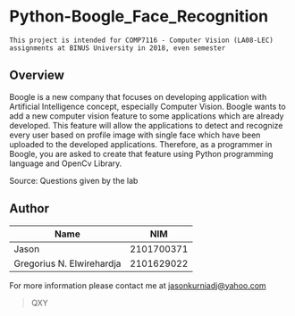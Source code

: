 # Python-Boogle_Face_Recognition
` This project is intended for COMP7116 - Computer Vision (LA08-LEC) assignments at BINUS University in 2018, even semester `

## Overview
Boogle is a new company that focuses on developing application with Artificial Intelligence concept, especially Computer Vision. Boogle wants to add a new computer vision feature to some applications which are already developed. This feature will allow the applications to detect and recognize every user based on profile image with single face which have been uploaded to the developed applications. Therefore, as a programmer in Boogle, you are asked to create that feature using Python programming language and OpenCv Library.

Source: Questions given by the lab

## Author
| Name | NIM |
| --- | --- |
| Jason | 2101700371 |
| Gregorius N. Elwirehardja  | 2101629022 |

For more information please contact me at [jasonkurniadj@yahoo.com](mailto:jasonkurniadj@yahoo.com?cc=jasonkurniadj@gmail.com&subject=[GitHub]%20Python-Boogle_Face_Recognition)

> QXY
